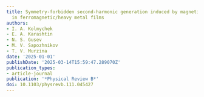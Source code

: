 ```yaml
---
title: Symmetry-forbidden second-harmonic generation induced by magnetization dynamics
  in ferromagnetic/heavy metal films
authors:
- I. A. Kolmychek
- E. A. Karashtin
- N. S. Gusev
- M. V. Sapozhnikov
- T. V. Murzina
date: '2025-01-01'
publishDate: '2025-03-14T15:59:47.289070Z'
publication_types:
- article-journal
publication: '*Physical Review B*'
doi: 10.1103/physrevb.111.045427
---
```

